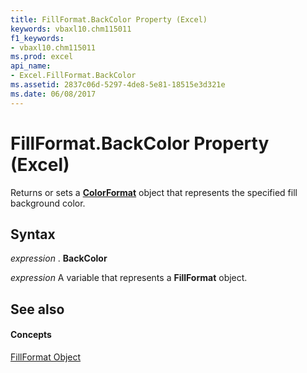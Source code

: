 ```yaml
---
title: FillFormat.BackColor Property (Excel)
keywords: vbaxl10.chm115011
f1_keywords:
- vbaxl10.chm115011
ms.prod: excel
api_name:
- Excel.FillFormat.BackColor
ms.assetid: 2837c06d-5297-4de8-5e81-18515e3d321e
ms.date: 06/08/2017
---
```



# FillFormat.BackColor Property (Excel)

Returns or sets a **[ColorFormat](colorformat-object-excel.md)** object that represents the specified fill background color.


## Syntax

 _expression_ . **BackColor**

 _expression_ A variable that represents a **FillFormat** object.


## See also


#### Concepts


[FillFormat Object](fillformat-object-excel.md)

